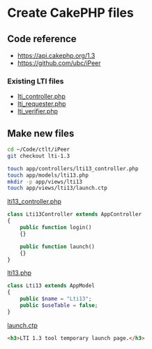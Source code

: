 # Create CakePHP files

## Code reference

- <https://api.cakephp.org/1.3>
- <https://github.com/ubc/iPeer>

### Existing LTI files

- [lti_controller.php](app/controllers/lti_controller.php)
- [lti_requester.php](app/controllers/components/lti_requester.php)
- [lti_verifier.php](app/controllers/components/lti_verifier.php)

## Make new files

```bash
cd ~/Code/ctlt/iPeer
git checkout lti-1.3

touch app/controllers/lti13_controller.php
touch app/models/lti13.php
mkdir -p app/views/lti13
touch app/views/lti13/launch.ctp
```

[lti13_controller.php](app/controllers/lti13_controller.php)

```php
class Lti13Controller extends AppController
{
    public function login()
    {}

    public function launch()
    {}
}
```

[lti13.php](app/models/lti13.php)

```php
class Lti13 extends AppModel
{
    public $name = "Lti13";
    public $useTable = false;
}
```

[launch.ctp](app/views/lti13/launch.ctp)

```html
<h3>LTI 1.3 tool temporary launch page.</h3>
```

